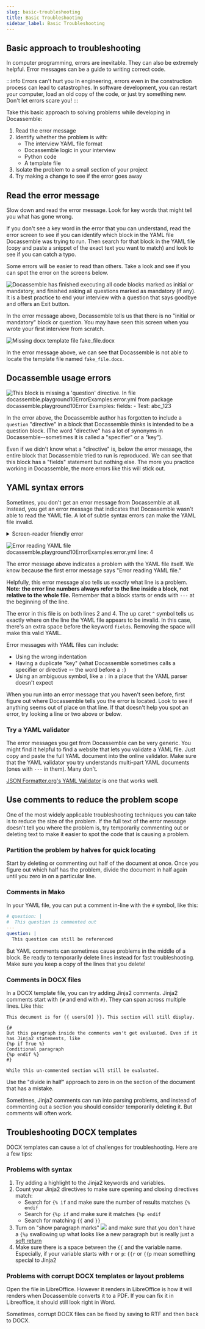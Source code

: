 ```yaml
---
slug: basic-troubleshooting
title: Basic Troubleshooting
sidebar_label: Basic Troubleshooting 
---
```


## Basic approach to troubleshooting

In computer programming, errors are inevitable. They can also be extremely helpful.
Error messages can be a guide to writing correct code.

:::info Errors can't hurt you 
In engineering, errors even in the construction
process can lead to catastrophes. In software development, you can restart your
computer, load an old copy of the code, or just try something new. 
Don't let errors scare you!
:::

Take this basic approach to solving problems while developing in Docassemble:

1. Read the error message
1. Identify whether the problem is with:
    - The interview YAML file format
    - Docassemble logic in your interview
    - Python code
    - A template file
1. Isolate the problem to a small section of your project
1. Try making a change to see if the error goes away

## Read the error message

Slow down and read the error message. Look for key words that might tell you what has gone wrong.

If you don't see a key word in the error that you can understand, read the error screen to see if you can identify which block in the YAML file Docassemble was trying to run. Then search for that block in the YAML file (copy and paste a snippet of the exact text you want to match) and look to see if you can catch a typo.

Some errors will be easier to read than others. Take a look and see if you can spot the error
on the screens below.

![Docassemble has finished executing all code blocks marked as initial or mandatory, and finished asking all questions marked as mandatory (if any). It is a best practice to end your interview with a question that says goodbye and offers an Exit button.](img/error_mandatory.png)

In the error message above, Docassemble tells us that there is no "initial or mandatory" block or question.
You may have seen this screen when you wrote your first interview from scratch.

![Missing docx template file fake_file.docx](img/error_missing_template.png)

In the error message above, we can see that Docassemble is not able to locate the template file named
`fake_file.docx`.

## Docassemble usage errors

![This block is missing a 'question' directive. In file docassemble.playground10ErrorExamples:error.yml from package docassemble.playground10Error Examples: fields: - Test: abc_123](img/error_missing_question.png)

In the error above, the Docassemble author has forgotten to include a `question` "directive" in a block that Docassemble thinks is intended to be a question block. (The word "directive" has a lot of synonyms in Docassemble--sometimes it is called a "specifier" or a "key").

Even if we didn't know what a "directive" is, below the error message, the entire block that Docassemble tried to run is reproduced. We can see that this block has a "fields" statement but nothing else. The more you practice working in Docassemble, the more errors like this will stick out.

## YAML syntax errors

Sometimes, you don't get an error message from Docassemble at all. Instead, you get an error message that indicates that Docassemble wasn't able to read the YAML file. A lot of subtle syntax errors can make the YAML file invalid.


<details>
<summary>
  Screen-reader friendly error
</summary>
<p>

```
Error reading YAML file docassemble.playground10ErrorExamples:error.yml

Document source code was:

---

question: |
  Here is a test question
 fields:
  - Test: abc_123---

Error was:

while parsing a block mapping
  in "<unicode string>", line 2, column 1:
    question: |
    ^ (line: 2)
expected <block end>, but found '<block mapping start>'
  in "<unicode string>", line 4, column 2:
     fields:
     ^ (line: 4)
```

</p>
</details>

![Error reading YAML file docassemble.playground10ErrorExamples:error.yml line: 4](img/error_reading_yaml_file.png)

The error message above indicates a problem with the YAML file itself. We know
because the first error message says "Error reading YAML file."

Helpfully, this error message also tells us exactly what line is a problem.
**Note: the error line numbers always refer to the line inside a block, not
relative to the whole file.** Remember that a block starts or ends with `---` at
the beginning of the line.

The error in this file is on both lines 2 and 4. The up caret `^` symbol tells
us exactly where on the line the YAML file appears to be invalid. In this case,
there's an extra space before the keyword `fields`. Removing the space will make
this valid YAML.

Error messages with YAML files can include:

- Using the wrong indentation
- Having a duplicate "key" (what Docassemble sometimes calls a specifier or
  directive -- the word before a `:`)
- Using an ambiguous symbol, like a `:` in a place that the YAML parser doesn't
  expect

When you run into an error message that you haven't seen before, first figure
out where Docassemble tells you the error is located. Look to see if anything
seems out of place on that line. If that doesn't help you spot an error, try
looking a line or two above or below.

### Try a YAML validator

The error messages you get from Docassemble can be very generic. You might find
it helpful to find a website that lets you validate a YAML file. Just copy and
paste the full YAML document into the online validator. Make sure that the YAML
validator you try understands multi-part YAML documents (ones with `---` in
them). Many don't.

[JSON Formatter.org's YAML Validator](https://jsonformatter.org/yaml-validator)
is one that works well.

## Use comments to reduce the problem scope

One of the most widely applicable troubleshooting techniques you can take is
to reduce the size of the problem. If the full text of the error message doesn't 
tell you where the problem is, try temporarily commenting out or deleting text
to make it easier to spot the code that is causing a problem.


### Partition the problem by halves for quick locating

Start by deleting or commenting out half of the document at once. Once you figure
out which half has the problem, divide the document in half again until you zero
in on a particular line.

### Comments in Mako

In your YAML file, you can put a comment in-line with the `#` symbol, like
this:

```yaml
# question: |
#  This question is commented out
---
question: |
  This question can still be referenced
```

But YAML comments can sometimes cause problems in the middle of a block.
Be ready to temporarily delete lines instead for fast troubleshooting. Make
sure you keep a copy of the lines that you delete!

### Comments in DOCX files

In a DOCX template file, you can try adding Jinja2 comments. Jinja2 comments
start with `{#` and end with  `#}`. They can span across multiple lines. Like this:

```jinja2
This document is for {{ users[0] }}. This section will still display.

{#
But this paragraph inside the comments won't get evaluated. Even if it has Jinja2 statements, like
{%p if True %}
Conditional paragraph
{%p endif %}
#}

While this un-commented section will still be evaluated.
```

Use the "divide in half" approach to zero in on the section of the document that
has a mistake.

Sometimes, Jinja2 comments can run into parsing problems, and instead of commenting
out a section you should consider temporarily deleting it. But comments will often
work.

## Troubleshooting DOCX templates

DOCX templates can cause a lot of challenges for troubleshooting. Here are a few tips:

### Problems with syntax

1. Try adding a highlight to the Jinja2 keywords and variables.
1. Count your Jinja2 directives to make sure opening and closing directives match:
    - Search for `{% if` and make sure the number of results matches `{% endif`
    - Search for `{%p if` and make sure it matches `{%p endif`
    - Search for matching `{{` and `}}`
1. Turn on "show paragraph marks" ![](img/show_paragraph_marks.png) and make sure that
   you don't have a `{%p` swallowing up what looks like a new paragraph but is really
   just a [soft return](https://word.tips.net/T000170_Understanding_Hard_and_Soft_Returns.html)    
1. Make sure there is a space between the `{{` and the variable name. Especially, if your variable starts with `r` or `p`: `{{r` or `{{p` mean something special to Jinja2

### Problems with corrupt DOCX templates or layout problems

Open the file in LibreOffice. However it renders in LibreOffice is how it will
renders when Docassemble converts it to a PDF. If you can fix it in Libreoffice,
it should still look right in Word.

Sometimes, corrupt DOCX files can be fixed by saving to RTF and then back to DOCX.